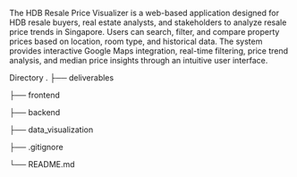 The HDB Resale Price Visualizer is a web-based application designed for HDB resale buyers, real estate analysts, and stakeholders to analyze resale price trends in Singapore. Users can search, filter, and compare property prices based on location, room type, and historical data. The system provides interactive Google Maps integration, real-time filtering, price trend analysis, and median price insights through an intuitive user interface.


Directory
.
├── deliverables 

├── frontend  

├── backend  

├── data_visualization

├── .gitignore

└── README.md
